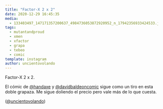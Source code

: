 ```yaml
---
title: "Factor-X 2 x 2"
date: 2020-12-29 16:45:35
media: 
  - 133403497_147171357200637_4984736053872920952_n_17942356933424533.jpg
tags: 
  - mutantandproud
  - xmen
  - xfactor
  - grapa
  - tebeo
  - comic
template: instagram
author: uncientovolando
---
```


Factor-X 2 x 2.


El cómic de [@handaxe](https://instagram.com/handaxe) y [@davidbaldeoncomic](https://instagram.com/davidbaldeoncomic) sigue como un tiro en esta doble grapaza. Me sigue doliendo el precio pero vale más de lo que cuesta.


([@uncientovolando](https://instagram.com/uncientovolando))
